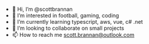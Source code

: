- 👋 Hi, I’m @scottbrannan
- 👀 I’m interested in football, gaming, coding
- 🌱 I’m currently learning typescript, aws, vue, c# .net
- 💞️ I’m looking to collaborate on small projects
- 📫 How to reach me scott.brannan@outlook.com

<!---
scottbrannan/scottbrannan is a ✨ special ✨ repository because its `README.md` (this file) appears on your GitHub profile.
You can click the Preview link to take a look at your changes.
--->
